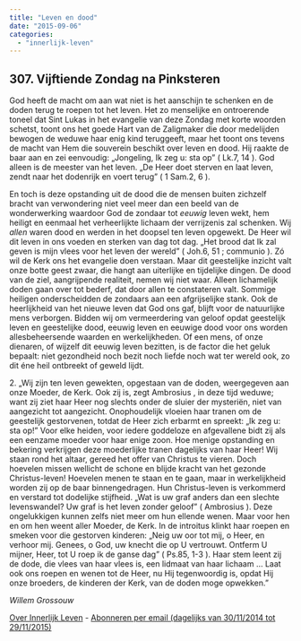 ```yaml
---
title: "Leven en dood"
date: "2015-09-06"
categories: 
  - "innerlijk-leven"
---
```


## 307\. Vijftiende Zondag na Pinksteren

God heeft de macht om aan wat niet is het aanschijn te schenken en de doden terug te roepen tot het leven. Het zo menselijke en ontroerende toneel dat Sint Lukas in het evangelie van deze Zondag met korte woorden schetst, toont ons het goede Hart van de Zaligmaker die door medelijden bewogen de weduwe haar enig kind teruggeeft, maar het toont ons tevens de macht van Hem die souverein beschikt over leven en dood. Hij raakte de baar aan en zei eenvoudig: „Jongeling, Ik zeg u: sta op” ( Lk.7, 14 ). God alleen is de meester van het leven. „De Heer doet sterven en laat leven, zendt naar het dodenrijk en voert terug” ( 1 Sam.2, 6 ).

En toch is deze opstanding uit de dood die de mensen buiten zichzelf bracht van verwondering niet veel meer dan een beeld van de wonderwerking waardoor God de zondaar tot _eeuwig_ leven wekt, hem heiligt en eenmaal het verheerlijkte lichaam der verrijzenis zal schenken. Wij _allen_ waren dood en werden in het doopsel ten leven opgewekt. De Heer wil dit leven in ons voeden en sterken van dag tot dag. „Het brood dat Ik zal geven is mijn vlees voor het leven der wereld” ( Joh.6, 51 ; communio ). Zó wil de Kerk ons het evangelie doen verstaan. Maar dit geestelijke inzicht valt onze botte geest zwaar, die hangt aan uiterlijke en tijdelijke dingen. De dood van de ziel, aangrijpende realiteit, nemen wij niet waar. Alleen lichamelijk doden gaan over tot bederf, dat door allen te constateren valt. Sommige heiligen onderscheidden de zondaars aan een afgrijselijke stank. Ook de heerlijkheid van het nieuwe leven dat God ons gaf, blijft voor de natuurlijke mens verborgen. Bidden wij om vermeerdering van geloof opdat geestelijk leven en geestelijke dood, eeuwig leven en eeuwige dood voor ons worden allesbeheersende waarden en werkelijkheden. Of een mens, of onze dienaren, of wijzelf dit eeuwig leven bezitten, is de factor die het geluk bepaalt: niet gezondheid noch bezit noch liefde noch wat ter wereld ook, zo dit éne heil ontbreekt of geweld lijdt.

2\. „Wij zijn ten leven gewekten, opgestaan van de doden, weergegeven aan onze Moeder, de Kerk. Ook zij is, zegt Ambrosius , in deze tijd weduwe; want zij ziet haar Heer nog slechts onder de sluier der mysteriën, niet van aangezicht tot aangezicht. Onophoudelijk vloeien haar tranen om de geestelijk gestorvenen, totdat de Heer zich erbarmt en spreekt: „Ik zeg u: sta op!” Voor elke heiden, voor iedere goddeloze en afgevallene bidt zij als een eenzame moeder voor haar enige zoon. Hoe menige opstanding en bekering verkrijgen deze moederlijke tranen dagelijks van haar Heer! Wij staan rond het altaar, gereed het offer van Christus te vieren. Doch hoevelen missen wellicht de schone en blijde kracht van het gezonde Christus-leven! Hoevelen menen te staan en te gaan, maar in werkelijkheid worden zij op de baar binnengedragen. Hun Christus-leven is verkommerd en verstard tot dodelijke stijfheid. „Wat is uw graf anders dan een slechte levenswandel? Uw graf is het leven zonder geloof” ( Ambrosius ). Deze ongelukkigen kunnen zelfs niet meer om hun ellende wenen. Maar voor hen en om hen weent aller Moeder, de Kerk. In de introitus klinkt haar roepen en smeken voor die gestorven kinderen: „Neig uw oor tot mij, o Heer, en verhoor mij. Genees, o God, uw knecht die op U vertrouwt. Ontferm U mijner, Heer, tot U roep ik de ganse dag” ( Ps.85, 1-3 ). Haar stem leent zij de dode, die vlees van haar vlees is, een lidmaat van haar lichaam … Laat ook ons roepen en wenen tot de Heer, nu Hij tegenwoordig is, opdat Hij onze broeders, de kinderen der Kerk, van de doden moge opwekken.”

_Willem Grossouw_

[Over Innerlijk Leven](http://www.gelovenleren.net/2014/11/27/een-jaar-lang-innerlijk-leven-op-geloven-leren/) - [Abonneren per email (dagelijks van 30/11/2014 tot 29/11/2015)](http://eepurl.com/9P3DT)

